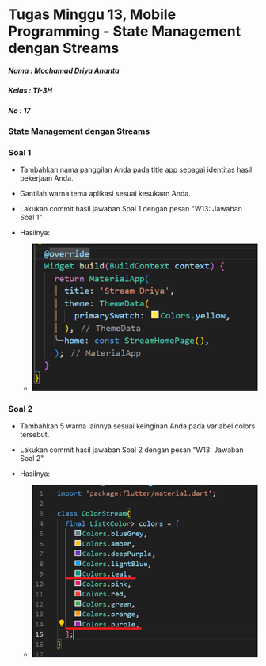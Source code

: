 # Tugas Minggu 13, Mobile Programming - State Management dengan Streams

##### Nama  : Mochamad Driya Ananta
##### Kelas : TI-3H
##### No    : 17

### State Management dengan Streams

### Soal 1
 - Tambahkan nama panggilan Anda pada title app sebagai identitas hasil pekerjaan Anda.
 - Gantilah warna tema aplikasi sesuai kesukaan Anda.
 - Lakukan commit hasil jawaban Soal 1 dengan pesan "W13: Jawaban Soal 1"

 - Hasilnya:
    - ![alt text](docs/p1-soal-1.png)

### Soal 2

 - Tambahkan 5 warna lainnya sesuai keinginan Anda pada variabel colors tersebut.
 - Lakukan commit hasil jawaban Soal 2 dengan pesan "W13: Jawaban Soal 2"

 - Hasilnya:
    - ![alt text](docs/p1-soal-2.png)




